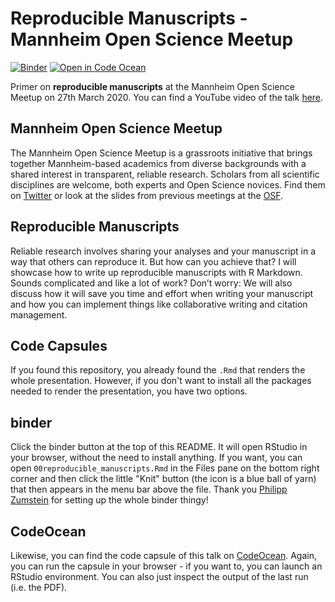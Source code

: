 # Reproducible Manuscripts - Mannheim Open Science Meetup

[![Binder](https://mybinder.org/badge_logo.svg)](https://mybinder.org/v2/gh/einGlasRotwein/MOSM_talk/master?filepath=00reproducible_manuscripts.Rmd&urlpath=rstudio)
[![Open in Code Ocean](https://codeocean.com/codeocean-assets/badge/open-in-code-ocean.svg)](https://doi.org/10.24433/CO.3923848.v2)

Primer on **reproducible manuscripts** at the Mannheim Open Science Meetup on 27th March 2020. You can find a YouTube video of the talk [here](https://www.youtube.com/watch?v=u3fmbdkChz8).

## Mannheim Open Science Meetup
The Mannheim Open Science Meetup is a grassroots initiative that brings together Mannheim-based academics from diverse backgrounds with a shared interest in transparent, reliable research.
Scholars from all scientific disciplines are welcome, both experts and Open Science novices.
Find them on [Twitter](https://twitter.com/MAOpenScience) or look at the slides from previous meetings at the [OSF](https://osf.io/gzf9h/).

## Reproducible Manuscripts
Reliable research involves sharing your analyses and your manuscript in a way that others can reproduce it.
But how can you achieve that?
I will showcase how to write up reproducible manuscripts with R Markdown.
Sounds complicated and like a lot of work?
Don’t worry: We will also discuss how it will save you time and effort when writing your manuscript and how you can implement things like collaborative writing and citation management.

## Code Capsules
If you found this repository, you already found the `.Rmd` that renders the whole presentation.
However, if you don't want to install all the packages needed to render the presentation, you have two options.

## binder
Click the binder button at the top of this README.
It will open RStudio in your browser, without the need to install anything.
If you want, you can open `00reproducible_manuscripts.Rmd` in the Files pane on the bottom right corner and then click the little "Knit" button (the icon is a blue ball of yarn) that then appears in the menu bar above the file.
Thank you [Philipp Zumstein](https://github.com/zuphilip) for setting up the whole binder thingy!

## CodeOcean
Likewise, you can find the code capsule of this talk on [CodeOcean](https://doi.org/10.24433/CO.3923848.v2). Again, you can run the capsule in your browser - if you want to, you can launch an RStudio environment. You can also just inspect the output of the last run (i.e. the PDF).
